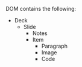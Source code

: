 
DOM contains the following:

- Deck
  - Slide
    - Notes
    - Item
      - Paragraph
      - Image
      - Code
